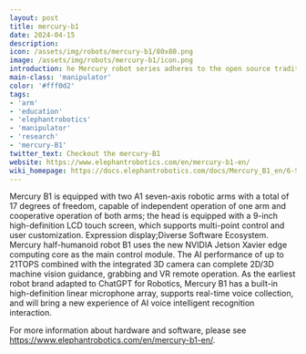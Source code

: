 ```yaml
---
layout: post
title: mercury-b1
date: 2024-04-15
description:
icon: /assets/img/robots/mercury-b1/80x80.png
image: /assets/img/robots/mercury-b1/icon.png
introduction: he Mercury robot series adheres to the open source tradition of Elephant software and supports a rich software ecosystem and mainstream programming languages.  
main-class: 'manipulator'
color: '#fff0d2'
tags:
- 'arm'
- 'education'
- 'elephantrobotics'
- 'manipulator'
- 'research'
- 'mercury-B1'
twitter_text: Checkout the mercury-B1
website: https://www.elephantrobotics.com/en/mercury-b1-en/
wiki_homepage: https://docs.elephantrobotics.com/docs/Mercury_B1_en/6-SDKDevelopment/
---
```



Mercury B1 is equipped with two A1 seven-axis robotic
arms with a total of 17 degrees of freedom, capable of independent operation of one arm and cooperative operation of both arms; the head is equipped with a
9-inch high-definition LCD touch screen, which supports multi-point control and user customization. Expression display;Diverse Software Ecosystem.
Mercury half-humanoid robot B1 uses the new NVIDIA Jetson Xavier edge computing core as the main control module. The AI performance of up to 21TOPS combined with the integrated 3D camera can complete 2D/3D
machine vision guidance, grabbing and VR remote operation.
As the earliest robot brand adapted to ChatGPT for Robotics, Mercury B1 has a built-in high-definition
linear microphone array, supports real-time voice collection, and will bring a new experience of AI voice intelligent recognition interaction.


For more information about hardware and software, please see <https://www.elephantrobotics.com/en/mercury-b1-en/>.